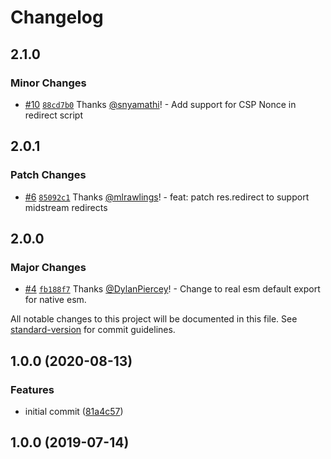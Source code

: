 # Changelog

## 2.1.0

### Minor Changes

- [#10](https://github.com/marko-js/express/pull/10) [`88cd7b0`](https://github.com/marko-js/express/commit/88cd7b050bf9a57f41fc98af058bd928d9f561e4) Thanks [@snyamathi](https://github.com/snyamathi)! - Add support for CSP Nonce in redirect script

## 2.0.1

### Patch Changes

- [#6](https://github.com/marko-js/express/pull/6) [`85092c1`](https://github.com/marko-js/express/commit/85092c1ca2e9303f9f275919fea968aff897f71f) Thanks [@mlrawlings](https://github.com/mlrawlings)! - feat: patch res.redirect to support midstream redirects

## 2.0.0

### Major Changes

- [#4](https://github.com/marko-js/express/pull/4) [`fb188f7`](https://github.com/marko-js/express/commit/fb188f7d79512d05cd341d53f292f3fbd448cdd8) Thanks [@DylanPiercey](https://github.com/DylanPiercey)! - Change to real esm default export for native esm.

All notable changes to this project will be documented in this file. See [standard-version](https://github.com/conventional-changelog/standard-version) for commit guidelines.

## 1.0.0 (2020-08-13)

### Features

- initial commit ([81a4c57](https://github.com/marko-js/express/commit/81a4c5748fd489a9a9f870754cf3b78ef2881592))

## 1.0.0 (2019-07-14)
